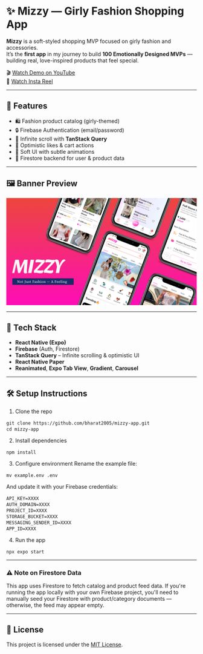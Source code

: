 # ✨ Mizzy — Girly Fashion Shopping App

**Mizzy** is a soft-styled shopping MVP focused on girly fashion and accessories.  
It’s the **first app** in my journey to build **100 Emotionally Designed MVPs** — building real, love-inspired products that feel special.

🎬 [Watch Demo on YouTube](https://youtu.be/zvsqy1Lg3GQ?feature=shared)  
📱 [Watch Insta Reel](https://www.instagram.com/reel/DKaMqUmSBT5/?utm_source=ig_web_copy_link&igsh=MzRlODBiNWFlZA==)

---

## 🌸 Features

- 🛍️ Fashion product catalog (girly-themed)
- 🔒 Firebase Authentication (email/password)
- 🔁 Infinite scroll with **TanStack Query**
- 💖 Optimistic likes & cart actions
- 💅 Soft UI with subtle animations
- 🔐 Firestore backend for user & product data

---

## 🖼️ Banner Preview

![Mizzy Banner](./media/Mizzy%20Banner.png)

---

## 🧠 Tech Stack

- **React Native (Expo)**
- **Firebase** (Auth, Firestore)
- **TanStack Query** – Infinite scrolling & optimistic UI
- **React Native Paper**
- **Reanimated**, **Expo Tab View**, **Gradient**, **Carousel**

---

## 🛠️ Setup Instructions

1. Clone the repo
```
git clone https://github.com/bharat2005/mizzy-app.git
cd mizzy-app
```

2. Install dependencies
```
npm install
```

3. Configure environment
  Rename the example file:
```
mv example.env .env
```
   And update it with your Firebase credentials:
```
API_KEY=XXXX
AUTH_DOMAIN=XXXX
PROJECT_ID=XXXX
STORAGE_BUCKET=XXXX
MESSAGING_SENDER_ID=XXXX
APP_ID=XXXX
```

 4. Run the app 
```
npx expo start
```

---

### ⚠️ Note on Firestore Data

This app uses Firestore to fetch catalog and product feed data.
If you're running the app locally with your own Firebase project, you'll need to manually seed your Firestore with product/category documents — otherwise, the feed may appear empty.

---

## 📄 License  
This project is licensed under the [MIT License](./LICENSE).


